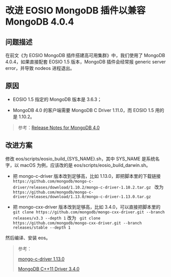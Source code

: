 # 改进 EOSIO MongoDB 插件以兼容 MongoDB 4.0.4

## 问题描述

在前文《为 EOSIO MongoDB 插件搭建高可用集群》中，我们使用了 MongoDB 4.0.4，如果直接配套 EOSIO 1.5 版本，MongoDB 插件会经常报 generic server error，并导致 nodeos 进程退出。

## 原因

- EOSIO 1.5 指定的 MongoDB 版本是 3.6.3；

- MongoDB 4.0 的客户端需要 MongoDB C Driver 1.11.0，而 EOSIO 1.5 用的是 1.10.2。

> 参考：[Release Notes for MongoDB 4.0](https://docs.mongodb.com/manual/release-notes/4.0/#drivers)

## 改进方案

修改 eos/scripts/eosio_build_{SYS_NAME}.sh，其中 SYS_NAME 是系统名字，以 macOS 为例，应该改的是 eos/scripts/eosio_build_darwin.sh。

- 把 mongo-c-driver 版本改到足够高，比如 1.13.0，即把脚本里的下载链接 `https://github.com/mongodb/mongo-c-driver/releases/download/1.10.2/mongo-c-driver-1.10.2.tar.gz ` 改为 `https://github.com/mongodb/mongo-c-driver/releases/download/1.13.0/mongo-c-driver-1.13.0.tar.gz`

- 把 mongo-cxx-driver 版本改到足够高，比如 3.4.0，可以直接把脚本里的 `git clone https://github.com/mongodb/mongo-cxx-driver.git --branch releases/v3.3 --depth 1` 改为 `
git clone https://github.com/mongodb/mongo-cxx-driver.git --branch releases/stable --depth 1`

然后编译、安装 eos。

> 参考：
>
> [mongo-c-driver 1.13.0](https://github.com/mongodb/mongo-c-driver/releases/tag/1.13.0)
>
> [MongoDB C++11 Driver 3.4.0](https://github.com/mongodb/mongo-cxx-driver/releases/tag/r3.4.0)
